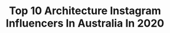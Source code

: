 ---
title: Top 10 Architecture Instagram Influencers In Australia In 2020
description: Identify the most popular Instagram accounts on inBeat.
platform: Instagram
profiles:
  - username: "aliceroberts_"
    fullname: >-
      |ALICE PAOLI ROBERTS|
    location: "Australia"
    followers: 488089
    engagement: 268
    commentsToLikes: 0.018653
    avatar: "https://scontent-ams4-1.cdninstagram.com/v/t51.2885-19/s320x320/82475082_1285112958350807_3314310263846469632_n.jpg?_nc_ht=scontent-ams4-1.cdninstagram.com&_nc_ohc=n3BMo7v_-EUAX8aY_WM&oh=f0b53b46979aae1c5f559735a0259694&oe=5EBA22FF"
    verified: false
    hashtags: "#return2lurline, #whitefoxoasis"
  - username: "janbreckwoldt_photography"
    fullname: >-
      Jan Breckwoldt
    location: "Australia"
    followers: 6611
    engagement: 1252
    commentsToLikes: 0.070229
    avatar: "https://scontent-ams4-1.cdninstagram.com/v/t51.2885-19/11199415_645197708948506_75060545_a.jpg?_nc_ht=scontent-ams4-1.cdninstagram.com&_nc_ohc=sfef2vMcJK4AX9aItFO&oh=9adba5631f94ac3148fd1edc52503458&oe=5EBA593E"
    verified: false
    hashtags: "#sydneystravel, #sigmaphoto, #igerssouthcoastnsw, #unearthcentralnsw"
  - username: "brisvegasdad"
    fullname: >-
      BrisVegas Dad
    location: "Australia"
    followers: 13122
    engagement: 767
    commentsToLikes: 0.061003
    avatar: "https://scontent-ams4-1.cdninstagram.com/v/t51.2885-19/s320x320/75312597_517506698857246_2067010769920196608_n.jpg?_nc_ht=scontent-ams4-1.cdninstagram.com&_nc_ohc=ApUh0VkqyTUAX-z6fIq&oh=4f4e649bd82a595fa1d796a7557e0b82&oe=5EBA3B22"
    verified: false
    hashtags: "#milleniumfalcon, #champagnepool, #wearetravelgays, #callofthewild"
  - username: "__k__i__a__h__"
    fullname: >-
      K I A H
    location: "Australia"
    followers: 22537
    engagement: 892
    commentsToLikes: 0.019186
    avatar: "https://scontent-amt2-1.cdninstagram.com/v/t51.2885-19/s320x320/72792237_494612957797647_4240525579046092800_n.jpg?_nc_ht=scontent-amt2-1.cdninstagram.com&_nc_ohc=ORT4B5PUQDoAX8GmXRP&oh=e9dc1e0f8fada73f3d99db8e32072dfc&oe=5EB84143"
    verified: false
    hashtags: "#bondspride, #wfh, #wfm, #outnow"
  - username: "uma.jeyaseelan"
    fullname: >-
      By Uma ©
    location: "Australia"
    followers: 18129
    engagement: 232
    commentsToLikes: 0.054291
    avatar: "https://scontent-ams4-1.cdninstagram.com/v/t51.2885-19/s320x320/41885937_274898583142543_8107700942519926784_n.jpg?_nc_ht=scontent-ams4-1.cdninstagram.com&_nc_ohc=vQdgnNEWRDwAX-8VAbP&oh=3c840acbbaf8325666f5b6d4a07151d8&oe=5EB9B6A5"
    verified: false
    hashtags: "#tree, #valentinesiscoming, #linkinbio, #photoshop"
  - username: "johngollings"
    fullname: >-
      John Gollings
    location: "Australia"
    followers: 21248
    engagement: 281
    commentsToLikes: 0.038194
    avatar: "https://scontent-atl3-1.cdninstagram.com/v/t51.2885-19/s320x320/12081100_1691490717748890_1878297886_a.jpg?_nc_ht=scontent-atl3-1.cdninstagram.com&_nc_ohc=K1AHFiEvoTwAX-Z1hgC&oh=9d25e5093d49e0c03da8dd5592ced682&oe=5EBC61F2"
    verified: false
    hashtags: "#dentoncorkermarshall, #abstractphotography, #victoriaarchitecture, #visitsydney"
  - username: "megalithicmarvels"
    fullname: >-
      Megalithic Marvels
    location: "Australia"
    followers: 77875
    engagement: 687
    commentsToLikes: 0.009840
    avatar: "https://scontent-ams4-1.cdninstagram.com/v/t51.2885-19/s320x320/90958911_206162810674473_3999524999743406080_n.jpg?_nc_ht=scontent-ams4-1.cdninstagram.com&_nc_ohc=J0o38f9C3pkAX-yAhJs&oh=07413e2645f415bc56fa74156cf9cfa5&oe=5EB270D5"
    verified: false
    hashtags: "#dronevideo, #ancientworld, #cornwallcoast, #bolivia"
  - username: "modernister"
    fullname: >-
      Tim Ross.
    location: "Australia"
    followers: 68817
    engagement: 165
    commentsToLikes: 0.050485
    avatar: "https://scontent-amt2-1.cdninstagram.com/v/t51.2885-19/s320x320/74956466_2456809574442301_1438474179102900224_n.jpg?_nc_ht=scontent-amt2-1.cdninstagram.com&_nc_ohc=yra2Xjd5lIcAX_GZQUc&oh=6d7ebd515c157331ffbcc1f19185bf34&oe=5EB05CFF"
    verified: true
    hashtags: "#lifebeinit, #30daylegochallenge"
  - username: "stephentraversart"
    fullname: >-
      Stephen Travers
    location: "Australia"
    followers: 54217
    engagement: 445
    commentsToLikes: 0.021635
    avatar: "https://scontent-lhr8-1.cdninstagram.com/v/t51.2885-19/s320x320/84697614_567639890495037_6891157726580178944_n.jpg?_nc_ht=scontent-lhr8-1.cdninstagram.com&_nc_ohc=92ML8RwqXpMAX83x9sB&oh=e5c5c72b09a3b52033fa459ff9df1836&oe=5EBAD8DA"
    verified: false
    hashtags: "#draws, #sketchy, #sketchinglesson, #sketching"
  - username: "adamkanearchitects"
    fullname: >-
      Adam Kane Architects
    location: "Australia"
    followers: 23611
    engagement: 302
    commentsToLikes: 0.021853
    avatar: "https://scontent-ams4-1.cdninstagram.com/v/t51.2885-19/s320x320/51998408_416985089076033_5395936747345412096_n.jpg?_nc_ht=scontent-ams4-1.cdninstagram.com&_nc_ohc=CqdaRKF2h_0AX9-IFLw&oh=8f294813e152e70f8d96ca2e0c2c744e&oe=5EBC55B8"
    verified: false
    hashtags: "#interiordesign, #australianarchitecture, #bathroom, #homestyle"
---
